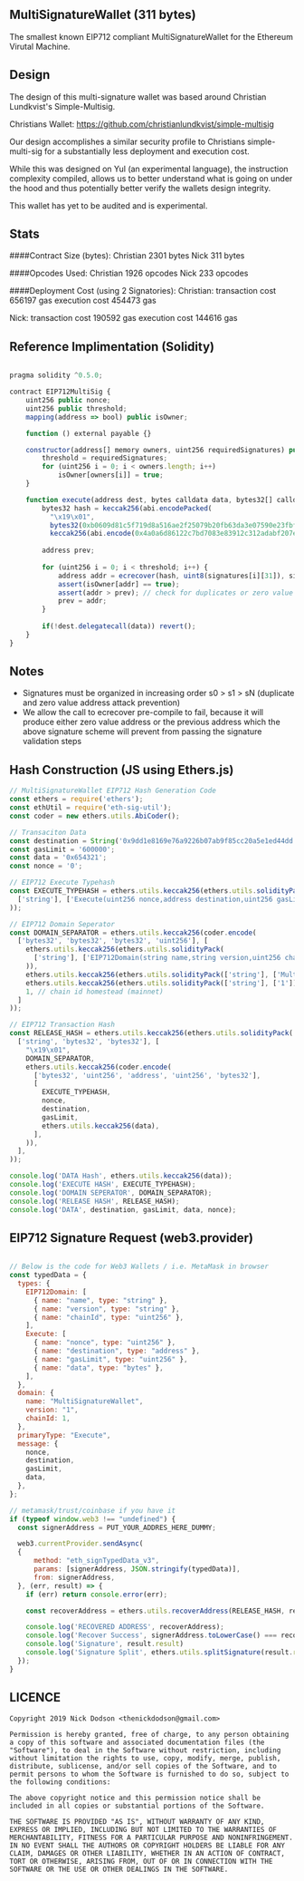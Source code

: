 ## MultiSignatureWallet (311 bytes)

The smallest known EIP712 compliant MultiSignatureWallet for the Ethereum Virutal Machine.

## Design

The design of this multi-signature wallet was based around Christian Lundkvist's Simple-Multisig.

Christians Wallet:
https://github.com/christianlundkvist/simple-multisig

Our design accomplishes a similar security profile to Christians simple-multi-sig for a substantially less deployment and execution cost.

While this was designed on Yul (an experimental language), the instruction complexity compiled, allows us to better understand
what is going on under the hood and thus potentially better verify the wallets design integrity.

This wallet has yet to be audited and is experimental.

## Stats

####Contract Size (bytes):
Christian   2301 bytes
Nick        311 bytes

####Opcodes Used:
Christian   1926 opcodes
Nick        233 opcodes

####Deployment Cost (using 2 Signatories):
Christian:
 transaction cost 	656197 gas
 execution cost 	454473 gas

Nick:
 transaction cost 	190592 gas
 execution cost 	144616 gas

## Reference Implimentation (Solidity)

```js

pragma solidity ^0.5.0;

contract EIP712MultiSig {
    uint256 public nonce;
    uint256 public threshold;
    mapping(address => bool) public isOwner;

    function () external payable {}

    constructor(address[] memory owners, uint256 requiredSignatures) public {
        threshold = requiredSignatures;
        for (uint256 i = 0; i < owners.length; i++)
            isOwner[owners[i]] = true;
    }

    function execute(address dest, bytes calldata data, bytes32[] calldata signatures) external {
        bytes32 hash = keccak256(abi.encodePacked(
          "\x19\x01",
          bytes32(0xb0609d81c5f719d8a516ae2f25079b20fb63da3e07590e23fbf0028e6745e5f2),
          keccak256(abi.encode(0x4a0a6d86122c7bd7083e83912c312adabf207e986f1ac10a35dfeb610d28d0b6, dest, nonce++, data))));
        
        address prev;
        
        for (uint256 i = 0; i < threshold; i++) {
            address addr = ecrecover(hash, uint8(signatures[i][31]), signatures[i + 1], signatures[1 + 2]);
            assert(isOwner[addr] == true);
            assert(addr > prev); // check for duplicates or zero value
            prev = addr;
        }
        
        if(!dest.delegatecall(data)) revert();
    }
}
```

## Notes

- Signatures must be organized in increasing order s0 > s1 > sN (duplicate and zero value address attack prevention)
- We allow the call to ecrecover pre-compile to fail, because it will produce either zero value address or the previous address
which the above signature scheme will prevent from passing the signature validation steps

## Hash Construction (JS using Ethers.js)

```js
// MultiSignatureWallet EIP712 Hash Generation Code
const ethers = require('ethers');
const ethUtil = require('eth-sig-util');
const coder = new ethers.utils.AbiCoder();

// Transaciton Data
const destination = String('0x9dd1e8169e76a9226b07ab9f85cc20a5e1ed44dd').toLowerCase();
const gasLimit = '600000';
const data = '0x654321';
const nonce = '0';

// EIP712 Execute Typehash
const EXECUTE_TYPEHASH = ethers.utils.keccak256(ethers.utils.solidityPack(
  ['string'], ['Execute(uint256 nonce,address destination,uint256 gasLimit,bytes data)']
));

// EIP712 Domain Seperator
const DOMAIN_SEPARATOR = ethers.utils.keccak256(coder.encode(
  ['bytes32', 'bytes32', 'bytes32', 'uint256'], [
    ethers.utils.keccak256(ethers.utils.solidityPack(
      ['string'], ['EIP712Domain(string name,string version,uint256 chainId)']
    )),
    ethers.utils.keccak256(ethers.utils.solidityPack(['string'], ['MultiSignatureWallet'])), // name
    ethers.utils.keccak256(ethers.utils.solidityPack(['string'], ['1'])), // version 1
    1, // chain id homestead (mainnet)
  ]
));

// EIP712 Transaction Hash
const RELEASE_HASH = ethers.utils.keccak256(ethers.utils.solidityPack(
  ['string', 'bytes32', 'bytes32'], [
    "\x19\x01",
    DOMAIN_SEPARATOR,
    ethers.utils.keccak256(coder.encode(
      ['bytes32', 'uint256', 'address', 'uint256', 'bytes32'],
      [
        EXECUTE_TYPEHASH,
        nonce,
        destination,
        gasLimit,
        ethers.utils.keccak256(data),
      ],
    )),
  ],
));

console.log('DATA Hash', ethers.utils.keccak256(data));
console.log('EXECUTE HASH', EXECUTE_TYPEHASH);
console.log('DOMAIN SEPERATOR', DOMAIN_SEPARATOR);
console.log('RELEASE HASH', RELEASE_HASH);
console.log('DATA', destination, gasLimit, data, nonce);
```

## EIP712 Signature Request (web3.provider)

```js

// Below is the code for Web3 Wallets / i.e. MetaMask in browser
const typedData = {
  types: {
    EIP712Domain: [
      { name: "name", type: "string" },
      { name: "version", type: "string" },
      { name: "chainId", type: "uint256" },
    ],
    Execute: [
      { name: "nonce", type: "uint256" },
      { name: "destination", type: "address" },
      { name: "gasLimit", type: "uint256" },
      { name: "data", type: "bytes" },
    ],
  },
  domain: {
    name: "MultiSignatureWallet",
    version: "1",
    chainId: 1,
  },
  primaryType: "Execute",
  message: {
    nonce,
    destination,
    gasLimit,
    data,
  },
};

// metamask/trust/coinbase if you have it
if (typeof window.web3 !== "undefined") {
  const signerAddress = PUT_YOUR_ADDRES_HERE_DUMMY;

  web3.currentProvider.sendAsync(
  {
      method: "eth_signTypedData_v3",
      params: [signerAddress, JSON.stringify(typedData)],
      from: signerAddress,
  }, (err, result) => {
    if (err) return console.error(err);

    const recoverAddress = ethers.utils.recoverAddress(RELEASE_HASH, result.result);

    console.log('RECOVERED ADDRESS', recoverAddress);
    console.log('Recover Success', signerAddress.toLowerCase() === recoverAddress.toLowerCase());
    console.log('Signature', result.result)
    console.log('Signature Split', ethers.utils.splitSignature(result.result));
  });
}
```

## LICENCE

```
Copyright 2019 Nick Dodson <thenickdodson@gmail.com>

Permission is hereby granted, free of charge, to any person obtaining a copy of this software and associated documentation files (the "Software"), to deal in the Software without restriction, including without limitation the rights to use, copy, modify, merge, publish, distribute, sublicense, and/or sell copies of the Software, and to permit persons to whom the Software is furnished to do so, subject to the following conditions:

The above copyright notice and this permission notice shall be included in all copies or substantial portions of the Software.

THE SOFTWARE IS PROVIDED "AS IS", WITHOUT WARRANTY OF ANY KIND, EXPRESS OR IMPLIED, INCLUDING BUT NOT LIMITED TO THE WARRANTIES OF MERCHANTABILITY, FITNESS FOR A PARTICULAR PURPOSE AND NONINFRINGEMENT. IN NO EVENT SHALL THE AUTHORS OR COPYRIGHT HOLDERS BE LIABLE FOR ANY CLAIM, DAMAGES OR OTHER LIABILITY, WHETHER IN AN ACTION OF CONTRACT, TORT OR OTHERWISE, ARISING FROM, OUT OF OR IN CONNECTION WITH THE SOFTWARE OR THE USE OR OTHER DEALINGS IN THE SOFTWARE.
```
